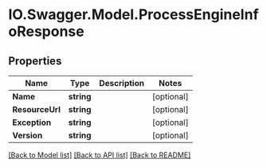 # IO.Swagger.Model.ProcessEngineInfoResponse
## Properties

Name | Type | Description | Notes
------------ | ------------- | ------------- | -------------
**Name** | **string** |  | [optional] 
**ResourceUrl** | **string** |  | [optional] 
**Exception** | **string** |  | [optional] 
**Version** | **string** |  | [optional] 

[[Back to Model list]](../README.md#documentation-for-models) [[Back to API list]](../README.md#documentation-for-api-endpoints) [[Back to README]](../README.md)

